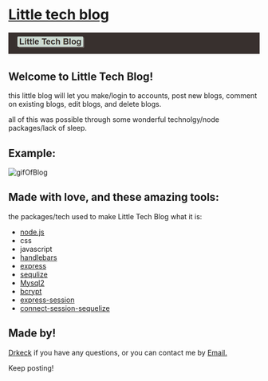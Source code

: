 # [Little tech blog](https://little-tech-blog.herokuapp.com/)

![PicOfHeader](./readmepics/Untitled.png)

## Welcome to Little Tech Blog!

this little blog will let you make/login to accounts, post new blogs, comment on existing blogs, edit blogs, and delete blogs.

all of this was possible through some wonderful technolgy/node packages/lack of sleep.

## Example:

![gifOfBlog](./readmepics/1.gif)


## Made with love, and these amazing tools:
the packages/tech used to make Little Tech Blog what it is:

* [node.js](https://nodejs.org/en/download/)
* css
* javascript
* [handlebars](https://www.npmjs.com/package/handlebars)
* [express](https://www.npmjs.com/package/express)
* [sequlize](https://www.npmjs.com/package/sequelize)
* [Mysql2](https://www.npmjs.com/package/mysql2)
* [bcrypt](https://www.npmjs.com/package/bcrypt)
* [express-session](https://www.npmjs.com/package/express-session)
* [connect-session-sequelize](https://www.npmjs.com/package/connect-session-sequelize)

## Made by!
[Drkeck](https://www.github.com/drkeck) if you have any questions,
or you can contact me by [Email.](k3ck3ly.a@gmail.com)

Keep posting!

